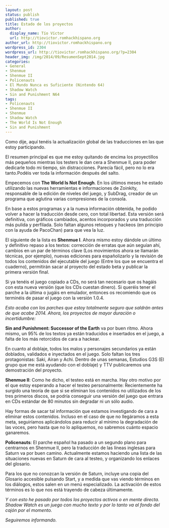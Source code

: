```yaml
---
layout: post
status: publish
published: true
title: Estado de los proyectos
author:
  display_name: Tío Víctor
  url: http://tiovictor.romhackhispano.org
author_url: http://tiovictor.romhackhispano.org
wordpress_id: 2304
wordpress_url: http://tiovictor.romhackhispano.org/?p=2304
header_img: /img/2014/09/ResumenSept2014.jpg
categories:
- General
- Shenmue
- Shenmue II
- Policenauts
- El Mundo Nunca es Suficiente (Nintendo 64)
- Shadow Watch
- Sin and Punishment N64
tags:
- Policenauts
- Shenmue II
- Shenmue
- Shadow Watch
- The World Is Not Enough
- Sin and Punishment
---
```

Como dije, aquí tenéis la actualización global de las traducciones en las que estoy 
participando.

El resumen principal es que me estoy quitando de encima los proyectillos más pequeños 
mientras los testers le dan cera a Shenmue II, para poder dedicarle todo mi tiempo, sin 
distracciones. Parecía fácil, pero no lo era tanto.Podéis ver toda la información después 
del salto.

<!--more-->

Empecemos con **The World Is Not Enough**. En los últimos meses he estado utilizando las 
nuevas herramientas e informaciones de Zoinkity, responsable de la edición de niveles del 
juego, y SubDrag, creador de un programa que aglutina varias compresiones de la consola.

En base a estos programas y a la nueva información obtenida, he podido volver a hacer la 
traducción desde cero, con total libertad. Esta versión será definitiva, con gráficos 
cambiados, acentos incorporados y una traducción más pulida y perfilada. Solo faltan 
algunos retoques y hackeos (en principio con la ayuda de PacoChan) para que vea la luz.

El siguiente de la lista es **Shenmue I**. Ahora mismo estoy dándole un último y definitivo 
repaso a los textos: corrección de erratas que aún seguían ahí, cambios en un par de términos 
clave (Los movimientos ahora se llamarán técnicas, por ejemplo), nuevas ediciones para 
españolizarlo y la revisión de todos los contenidos del ejecutable del juego (Entre los que se 
encuentra el cuaderno), permitirán sacar al proyecto del estado beta y publicar la primera 
versión final.

Si ya tenéis el juego copiado a CDs, no será tan necesario que os hagáis con esta nueva versión 
(que los CDs cuestan dinero). Si queréis tener el parche a la última o jugáis en emulador, 
entonces os recomiendo que os terminéis de pasar el juego con la versión 1.0.4.

_Esto acaba con los parches que estoy totalmente seguro que saldrán antes de que acabe 2014. 
Ahora, los proyectos de mayor duración o incertidumbre:_

**Sin and Punishment: Successor of the Earth** va por buen ritmo. Ahora mismo, un 95% de los 
textos ya están traducidos e insertados en el juego, a falta de los más retorcidos de cara a 
hackear.

En cuanto al doblaje, todos los malos y personajes secundarios ya están doblados, validados e 
inyectados en el juego. Solo faltan los tres protagonistas: Saki, Airan y Achi. Dentro de unas 
semanas, Estudios G3S (El grupo que me está ayudando con el doblaje) y TTV publicaremos una 
demostración del proyecto.

**Shenmue II**: Como he dicho, el testeo está en marcha. Hay otro motivo por el que estoy esperando 
a hacer el testeo personalmente: Recientemente ha surgido una teoría de que si se eliminan los 
contenidos no utilizados de los tres primeros discos, se podría conseguir una versión del juego que 
entrara en CDs estándar de 80 minutos sin degradar ni un sólo audio.

Hay formas de sacar tal información que estamos investigando de cara a eliminar estos contenidos. 
Incluso en el caso de que no llegáramos a esta meta, seguiríamos aplicándolos para reducir al mínimo 
la degradación de las voces, pero hasta que no lo apliquemos, no sabremos cuánto espacio ganaremos.

**Policenauts**: El parche español ha pasado a un segundo plano para centrarnos en Shenmue II, pero 
la traducción de las líneas inglesas para Saturn va por buen camino. Actualmente estamos haciendo una 
lista de las situaciones nuevas en Saturn de cara al testeo, y organizando los enlaces del glosario.

Para los que no conozcan la versión de Saturn, incluye una copia del Glosario accesible pulsando 
Start, y a medida que vas viendo términos en los diálogos, estos salen en un menú especializado. La 
activación de estos términos es lo que nos está trayendo de cabeza últimamente.

_Y con esto he pasado por todos los proyectos activos o en mente directa. Shadow Watch es un juego 
con mucho texto y por lo tanto va al fondo del cajón por el momento._

_Seguiremos informando._

